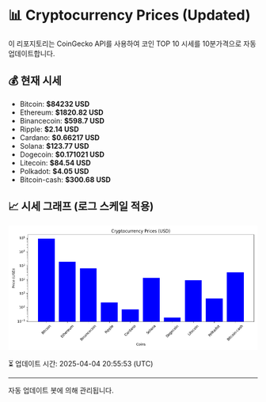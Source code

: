 
# 📊 Cryptocurrency Prices (Updated)

이 리포지토리는 CoinGecko API를 사용하여 코인 TOP 10 시세를 10분가격으로 자동 업데이트합니다.

## 💰 현재 시세
- Bitcoin: **$84232 USD**
- Ethereum: **$1820.82 USD**
- Binancecoin: **$598.7 USD**
- Ripple: **$2.14 USD**
- Cardano: **$0.66217 USD**
- Solana: **$123.77 USD**
- Dogecoin: **$0.171021 USD**
- Litecoin: **$84.54 USD**
- Polkadot: **$4.05 USD**
- Bitcoin-cash: **$300.68 USD**

## 📈 시세 그래프 (로그 스케일 적용)
![Crypto Prices](crypto_prices.png)

⏳ 업데이트 시간: 2025-04-04 20:55:53 (UTC)

---
자동 업데이트 봇에 의해 관리됩니다.
